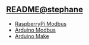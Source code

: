 [README@stephane](https://github.com/stephane/modbusino/blob/master/README.md)
--

- [RaspberryPi Modbus](https://github.com/jobe-code/libmodbus)
- [Arduino Modbus](https://github.com/jobe-code/modbusino)
- [Arduino Make](https://github.com/jobe-code/arduinoMakefile)

